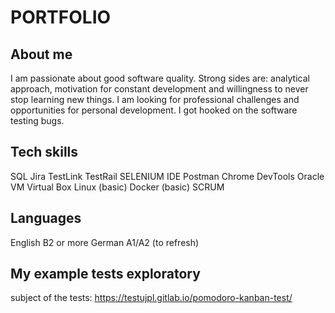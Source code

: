 # PORTFOLIO #
## About me ##
I am passionate about good software quality. Strong sides are: analytical approach, motivation for constant development and willingness to never stop learning new things. I am looking for professional challenges and opportunities for personal development. I got hooked on the software testing bugs.
## Tech skills ##
SQL
Jira
TestLink
TestRail
SELENIUM IDE
Postman
Chrome DevTools
Oracle VM Virtual Box
Linux (basic)
Docker (basic)
SCRUM
## Languages ##
English B2 or more
German A1/A2 (to refresh)
## My example tests exploratory ##
subject of the tests: https://testujpl.gitlab.io/pomodoro-kanban-test/ 
